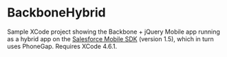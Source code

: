 # BackboneHybrid

Sample XCode project showing the Backbone + jQuery Mobile app running as a hybrid app on the [Salesforce Mobile SDK](http://wiki.developerforce.com/page/Mobile_SDK) (version 1.5), which in turn uses PhoneGap. Requires XCode 4.6.1.